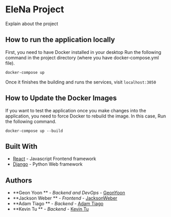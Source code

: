 # EleNa Project

Explain about the project

## How to run the application locally

First, you need to have Docker installed in your desktop
Run the following command in the project directory (where you have docker-compose.yml file).

```
docker-compose up
```
Once it finishes the building and runs the services, visit `localhost:3050`

## How to Update the Docker Images 

If you want to test the application once you make changes into the application, you need to force Docker to rebuild the image.
In this case, Run the following command.

```
docker-compose up --build
```

## Built With

* [React](https://www.djangoproject.com) - Javascript Frontend framework
* [Django](https://www.djangoproject.com) - Python Web framework


## Authors

* **Geon Yoon ** - *Backend and DevOps* - [GeonYoon](https://github.com/GeonYoon)
* **Jackson Weber ** - *Frontend* - [JacksonWeber](https://github.com)
* **Adam Tiago ** - *Backend* - [Adam Tiago](https://github.com)
* **Kevin Tu ** - *Backend* - [Kevin Tu](https://github.com)